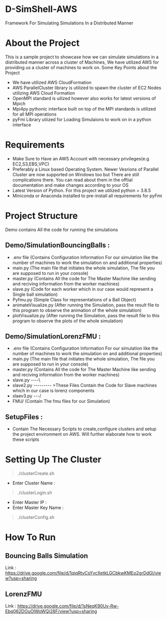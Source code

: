 # D-SimShell-AWS

Framework For Simulating Simulations In a Distributed Manner

# About the Project

This is a sample project to showcase how we can simulate simulations in a distributed manner across a cluster of Machines, We have utilized AWS for providing us a cluster of machines to work on. Some Key Points about the Project

- We have utilized AWS CloudFormation
- AWS ParallelCluster library is utilized to spawn the cluster of EC2 Nodes utilizing AWS Cloud Formation
- OpenMPI standard is uilized however also works for latest versions of Mpich
- Mpi4py pythonic interface built on top of the MPI standards is utilized for all MPI operations 
- pyFmi Library utiized for Loading Simulaions to work on in a python interface 

# Requirements

- Make Sure to Have an AWS Account with necessary privileges(e.g EC2,S3,EBS,VPC)
- Preferably a Linux based Operating System. Newer Vesrions of Parallel Cluster are now supported on Windows too but There are still complications there. You can read about them    in the offiial documentation and make changes according to your OS
-  Latest Version of Python. For this project we utilized python = 3.8.5
-  Miniconda or Anaconda installed to pre-install all requirements for pyFmi 

# Project Structure

Demo contains All the code for running the simulations
## Demo/SimulationBouncingBalls :
 - .env file (Contains Configuration Information For our simulation like the number of machines to work the simulation on and additional properties)
 -  main.py  (The main file that initiates the whole simulation, The file you are supposed to run in your console)
 -  master.py (Contains All the code for The Master Machine like sending and reciving information from the worker machines)
 -  slave.py  (Code for each worker which in our case would represent a Single ball simulation)
 -  Pyfmu.py  (Simple Class for representations of a Ball Object)
 -  animateVisualize.py (After running the Simulation, pass the result file to this program to observe the animation of the whole simulation)
 -  plotVisualize.py (After running the Simulation, pass the result file to this program to observe the plots of the whole simulation)

## Demo/SimulationLorenzFMU : 
 - .env file (Contains Configuration Information For our simulation like the number of machines to work the simulation on and additional properties)
 -  main.py  (The main file that initiates the whole simulation, The file you are supposed to run in your console)
 -  master.py (Contains All the code for The Master Machine like sending and reciving information from the worker machines)
 -  slave.py ----\
 -  slave2.py --------- >These Files Contain the Code for Slave machines which in our case is lorenz components 
 -  slaev3.py ---/
 -  FMU/ (Contain The fmu files for our Simulation)
 
 ## SetupFiles :
 -  Contain The Necessary Scripts to create,configure clusters and setup the project environment on AWS. Will further elaborate how to work these scripts


# Setting Up The Cluster

> ./clusterCreate.sh
- Enter Cluster Name : 

> ./clusterLogin.sh
- Enter Master IP : 
- Enter Master Key Name :

> ./clusterConfig.sh


# How To Run

## Bouncing Balls Simulation

Link : https://drive.google.com/file/d/1qiqRtvCsYvcXetkLGCbkwKMEo2grDdGl/view?usp=sharing

## LorenzFMU

Link : https://drive.google.com/file/d/1sNeqK90Uv-Rw-Ebq062DOuOlWoWQj28F/view?usp=sharing

